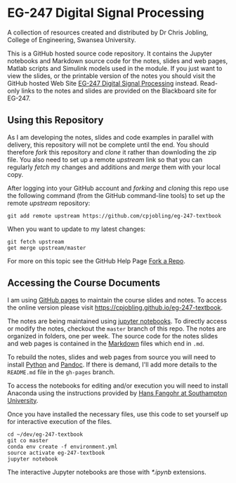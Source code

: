 # EG-247 Digital Signal Processing

A collection of resources created and distributed by
Dr Chris Jobling, College of Engineering, Swansea University.

This is a GitHub hosted source code repository. It contains the Jupyter notebooks and Markdown source code for the notes, slides and web pages, Matlab scripts and Simulink models used in the module. If you just want to view the slides, or the printable version of the notes you should visit the GitHub hosted Web Site [EG-247 Digital Signal Processing](http://cpjobling.github.io/eg-247-textbook) instead. Read-only links to the notes and slides are provided on the Blackboard site for EG-247.


## Using this Repository

As I am developing the notes, slides and code examples in parallel with delivery, this repository will not be complete until the end. You should therefore *fork* this repository and *clone* it rather than downloding the zip file. You also need to set up a remote *upstream* link so that you can regularly *fetch* my changes and additions and *merge* them with your local copy.

After logging into your GitHub account and *forking* and *cloning* this repo use the following command (from the GitHub command-line tools) to set up the remote *upstream* repository:

    git add remote upstream https://github.com/cpjobling/eg-247-textbook

When you want to update to my latest changes:

    git fetch upstream
    get merge upstream/master

For more on this topic see the GitHub Help Page [Fork a Repo](https://help.github.com/articles/fork-a-repo).

## Accessing the Course Documents

I am using [GitHub pages](https://pages.github.com/) to maintain the course slides and notes. To access the online version please visit <https://cpjobling.github.io/eg-247-textbook>.

The notes are being maintained using [jupyter notebooks](http://jupytor.org).
To directly access or modify the notes, checkout the `master` branch of this repo. The notes are organized in folders, one per week. The source code for the notes slides and web pages is contained in the [Markdown](http://daringfireball.net/projects/markdown/syntax) files which end in `.md`.

To rebuild the notes, slides and web pages from source you will need to install [Python](https://www.python.org/) and [Pandoc](http://johnmacfarlane.net/pandoc/). If there is demand, I'll add more details to the `README.md` file in the `gh-pages` branch.

To access the notebooks for editing and/or execution you will need to install Anaconda using the instructions provided by [Hans Fangohr at Southampton University](http://fangohr.github.io/blog/installation-of-python-spyder-numpy-sympy-scipy-pytest-matplotlib-via-anaconda.html).

Once you have installed the necessary files, use this code to set yourself up for interactive execution of the files.

    cd ~/dev/eg-247-textbook
    git co master
    conda env create -f environment.yml
    source activate eg-247-textbook
    jupyter notebook   

The interactive Jupyter notebooks are those with _*.ipynb_ extensions.